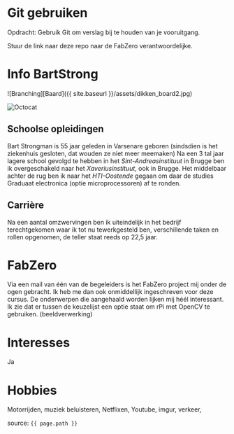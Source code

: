 # Git gebruiken

Opdracht: Gebruik Git om verslag bij te houden van je vooruitgang.

Stuur de link naar deze repo naar de FabZero verantwoordelijke.

# Info **BartStrong**

![Branching][Baard]({{ site.baseurl }}/assets/dikken_board2.jpg)

![Octocat](https://github.githubassets.com/images/icons/emoji/octocat.png)

## Schoolse opleidingen

Bart Strongman is 55 jaar geleden in Varsenare geboren (sindsdien is het ziekenhuis gesloten, dat wouden ze niet meer meemaken)
Na een 3 tal jaar lagere school gevolgd te hebben in het _Sint-Andreasinstituut_ in Brugge ben ik overgeschakeld naar het _Xaveriusinstituut_, ook in Brugge.
Het middelbaar achter de rug ben ik naar het _HTI-Oostende_ gegaan om daar de studies Graduaat electronica (optie microprocessoren) af te ronden.

## Carrière

Na een aantal omzwervingen ben ik uiteindelijk in het bedrijf terechtgekomen waar ik tot nu tewerkgesteld ben, verschillende taken en rollen opgenomen, de teller staat reeds op 22,5 jaar.

# FabZero

Via een mail van één van de begeleiders is het FabZero project mij onder de ogen gebracht. Ik heb me dan ook onmiddellijk ingeschreven voor deze cursus.
De onderwerpen die aangehaald worden lijken mij héél interessant.  Ik zie dat er tussen de keuzelijst een optie staat om rPi met OpenCV te gebruiken. (beeldverwerking)

# Interesses

Ja

# Hobbies

Motorrijden, muziek beluisteren, Netflixen, Youtube, imgur, verkeer, 

source: `{{ page.path }}`
